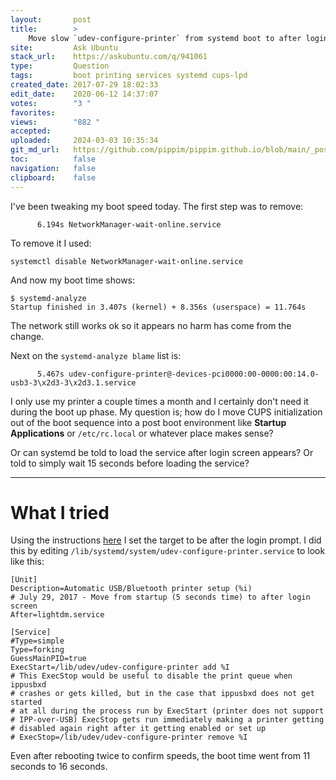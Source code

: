 ```yaml
---
layout:       post
title:        >
    Move slow `udev-configure-printer` from systemd boot to after login prompt
site:         Ask Ubuntu
stack_url:    https://askubuntu.com/q/941061
type:         Question
tags:         boot printing services systemd cups-lpd
created_date: 2017-07-29 18:02:33
edit_date:    2020-06-12 14:37:07
votes:        "3 "
favorites:    
views:        "882 "
accepted:     
uploaded:     2024-03-03 10:35:34
git_md_url:   https://github.com/pippim/pippim.github.io/blob/main/_posts/2017/2017-07-29-Move-slow-_udev-configure-printer_-from-systemd-boot-to-after-login-prompt.md
toc:          false
navigation:   false
clipboard:    false
---
```


I've been tweaking my boot speed today. The first step was to remove:

``` 
      6.194s NetworkManager-wait-online.service
```

To remove it I used:

``` 
systemctl disable NetworkManager-wait-online.service
```

And now my boot time shows:

``` 
$ systemd-analyze
Startup finished in 3.407s (kernel) + 8.356s (userspace) = 11.764s
```

The network still works ok so it appears no harm has come from the change.

Next on the `systemd-analyze blame` list is:

``` 
      5.467s udev-configure-printer@-devices-pci0000:00-0000:00:14.0-usb3-3\x2d3-3\x2d3.1.service
```

I only use my printer a couple times a month and I certainly don't need it during the boot up phase. My question is; how do I move CUPS initialization out of the boot sequence into a post boot environment like **Startup Applications** or `/etc/rc.local` or whatever place makes sense?

Or can systemd be told to load the service after login screen appears? Or told to simply wait 15 seconds before loading the service?

----------

# What I tried

Using the instructions [here][1] I set the target to be after the login prompt. I did this by editing `/lib/systemd/system/udev-configure-printer.service` to look like this:

``` 
[Unit]
Description=Automatic USB/Bluetooth printer setup (%i)
# July 29, 2017 - Move from startup (5 seconds time) to after login screen
After=lightdm.service

[Service]
#Type=simple
Type=forking
GuessMainPID=true
ExecStart=/lib/udev/udev-configure-printer add %I
# This ExecStop would be useful to disable the print queue when ippusbxd
# crashes or gets killed, but in the case that ippusbxd does not get started
# at all during the process run by ExecStart (printer does not support
# IPP-over-USB) ExecStop gets run immediately making a printer getting
# disabled again right after it getting enabled or set up
# ExecStop=/lib/udev/udev-configure-printer remove %I
```

Even after rebooting twice to confirm speeds, the boot time went from 11 seconds to 16 seconds.

  [1]: https://stackoverflow.com/questions/21830670/systemd-start-service-after-specific-service
